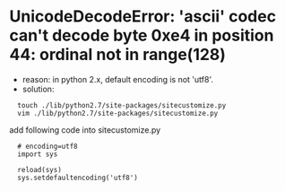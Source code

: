 # UnicodeDecodeError: 'ascii' codec can't decode byte 0xe4 in position 44: ordinal not in range(128)
- reason: in python 2.x, default encoding is not 'utf8'.
- solution:  
```
  touch ./lib/python2.7/site-packages/sitecustomize.py
  vim ./lib/python2.7/site-packages/sitecustomize.py  
```
  add following code into sitecustomize.py
```
  # encoding=utf8  
  import sys  

  reload(sys)  
  sys.setdefaultencoding('utf8')
```
